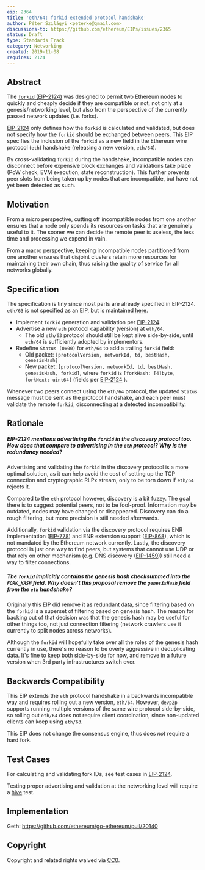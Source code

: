 ```yaml
---
eip: 2364
title: 'eth/64: forkid-extended protocol handshake'
author: Péter Szilágyi <peterke@gmail.com>
discussions-to: https://github.com/ethereum/EIPs/issues/2365
status: Draft
type: Standards Track
category: Networking
created: 2019-11-08
requires: 2124
---
```


## Abstract

The [`forkid` (EIP-2124)](https://eips.ethereum.org/EIPS/eip-2124) was designed to permit two Ethereum nodes to quickly and cheaply decide if they are compatible or not, not only at a genesis/networking level, but also from the perspective of the currently passed network updates (i.e. forks).

[EIP-2124](https://eips.ethereum.org/EIPS/eip-2124) only defines how the `forkid` is calculated and validated, but does not specify how the `forkid` should be exchanged between peers. This EIP specifies the inclusion of the `forkid` as a new field in the Ethereum wire protocol (`eth`) handshake (releasing a new version, `eth/64`).

By cross-validating `forkid` during the handshake, incompatible nodes can disconnect before expensive block exchanges and validations take place (PoW check, EVM execution, state reconstruction). This further prevents peer slots from being taken up by nodes that are incompatible, but have not yet been detected as such.

## Motivation

From a micro perspective, cutting off incompatible nodes from one another ensures that a node only spends its resources on tasks that are genuinely useful to it. The sooner we can decide the remote peer is useless, the less time and processing we expend in vain.

From a macro perspective, keeping incompatible nodes partitioned from one another ensures that disjoint clusters retain more resources for maintaining their own chain, thus raising the quality of service for all networks globally.

## Specification

The specification is tiny since most parts are already specified in EIP-2124. `eth/63` is not specified as an EIP, but is maintained [here](https://github.com/ethereum/devp2p/blob/master/caps/eth.md).

- Implement `forkid` generation and validation per [EIP-2124](https://eips.ethereum.org/EIPS/eip-2124).
- Advertise a new `eth` protocol capability (version) at `eth/64`.
  - The old `eth/63` protocol should still be kept alive side-by-side, until `eth/64` is sufficiently adopted by implementors.
- Redefine `Status (0x00)` for `eth/64` to add a trailing `forkid` field:
  - Old packet: `[protocolVersion, networkId, td, bestHash, genesisHash]`
  - New packet: `[protocolVersion, networkId, td, bestHash, genesisHash, forkid]`,
    where `forkid` is `[forkHash: [4]byte, forkNext: uint64]` (fields per [EIP-2124](https://eips.ethereum.org/EIPS/eip-2124) ).

Whenever two peers connect using the `eth/64` protocol, the updated `Status` message must be sent as the protocol handshake, and each peer must validate the remote `forkid`, disconnecting at a detected incompatibility.

## Rationale

##### EIP-2124 mentions advertising the `forkid` in the discovery protocol too. How does that compare to advertising in the `eth` protocol? Why is the redundancy needed?

Advertising and validating the `forkid` in the discovery protocol is a more optimal solution, as it can help avoid the cost of setting up the TCP connection and cryptographic RLPx stream, only to be torn down if `eth/64` rejects it.

Compared to the `eth` protocol however, discovery is a bit fuzzy. The goal there is to suggest potential peers, not to be fool-proof. Information may be outdated, nodes may have changed or disappeared. Discovery can do a rough filtering, but more precision is still needed afterwards.

Additionally, `forkid` validation via the discovery protocol requires ENR implementation ([EIP-778](https://eips.ethereum.org/EIPS/eip-778)) and ENR extension support ([EIP-868](https://eips.ethereum.org/EIPS/eip-868)), which is not mandated by the Ethereum network currently. Lastly, the discovery protocol is just one way to find peers, but systems that cannot use UDP or that rely on other mechanism (e.g. DNS discovery ([EIP-1459](https://eips.ethereum.org/EIPS/eip-1459))) still need a way to filter connections.

##### The `forkid` implicitly contains the genesis hash checksummed into the `FORK_HASH` field. Why doesn't this proposal remove the `genesisHash` field from the `eth` handshake?

Originally this EIP did remove it as redundant data, since filtering based on the `forkid` is a superset of filtering based on genesis hash. The reason for backing out of that decision was that the genesis hash may be useful for other things too, not just connection filtering (network crawlers use it currently to split nodes across networks).

Although the `forkid` will hopefully take over all the roles of the genesis hash currently in use, there's no reason to be overly aggressive in deduplicating data. It's fine to keep both side-by-side for now, and remove in a future version when 3rd party infrastructures switch over.

## Backwards Compatibility

This EIP extends the `eth` protocol handshake in a backwards incompatible way and requires rolling out a new version, `eth/64`. However, `devp2p` supports running multiple versions of the same wire protocol side-by-side, so rolling out `eth/64` does not require client coordination, since non-updated clients can keep using `eth/63`.

This EIP does not change the consensus engine, thus does _not_ require a hard fork.

## Test Cases

For calculating and validating fork IDs, see test cases in [EIP-2124](https://eips.ethereum.org/EIPS/eip-2124).

Testing proper advertising and validation at the networking level will require a [hive](https://github.com/ethereum/hive) test.

## Implementation

Geth: https://github.com/ethereum/go-ethereum/pull/20140

## Copyright

Copyright and related rights waived via [CC0](https://creativecommons.org/publicdomain/zero/1.0/).
